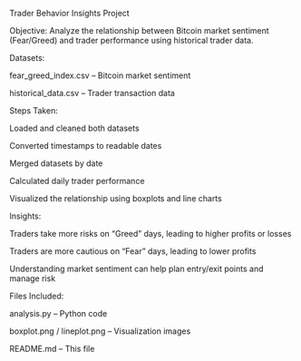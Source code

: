 Trader Behavior Insights Project

Objective:
Analyze the relationship between Bitcoin market sentiment (Fear/Greed) and trader performance using historical trader data.

Datasets:

fear_greed_index.csv – Bitcoin market sentiment

historical_data.csv – Trader transaction data

Steps Taken:

Loaded and cleaned both datasets

Converted timestamps to readable dates

Merged datasets by date

Calculated daily trader performance

Visualized the relationship using boxplots and line charts

Insights:

Traders take more risks on “Greed” days, leading to higher profits or losses

Traders are more cautious on “Fear” days, leading to lower profits

Understanding market sentiment can help plan entry/exit points and manage risk

Files Included:

analysis.py – Python code

boxplot.png / lineplot.png – Visualization images

README.md – This file
